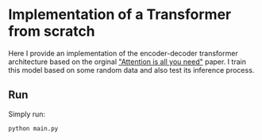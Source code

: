# Implementation of a Transformer from scratch
Here I provide an implementation of the encoder-decoder transformer architecture based on the orginal ["Attention is all you need"](https://proceedings.neurips.cc/paper_files/paper/2017/file/3f5ee243547dee91fbd053c1c4a845aa-Paper.pdf) paper.
I train this model based on some random data and also test its inference process.

## Run
Simply run:

```python
python main.py
```

